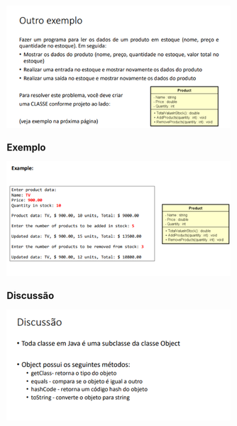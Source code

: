 ![](assets/problem.png)

## Exemplo
![](assets/exemploDoProblem.png)

## Discussão
![](assets/discussao.png)